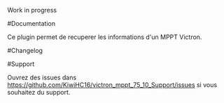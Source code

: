 Work in progress

#Documentation

Ce plugin permet de recuperer les informations d'un MPPT Victron.

#Changelog

#Support

Ouvrez des issues dans https://github.com/KiwiHC16/victron_mppt_75_10_Support/issues si vous souhaitez du support.


